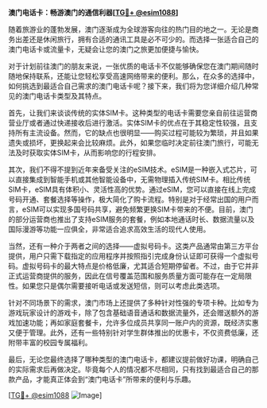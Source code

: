 **澳门电话卡：畅游澳门的通信利器[[TG💪+ @esim1088](https://t.me/s/esim1088)]**

随着旅游业的蓬勃发展，澳门逐渐成为全球游客向往的热门目的地之一。无论是商务出差还是休闲旅行，拥有合适的通讯工具是必不可少的。而选择一张适合自己的澳门电话卡或流量卡，无疑会让您的澳门之旅更加便捷与愉快。

对于计划前往澳门的朋友来说，一张优质的电话卡不仅能够确保您在澳门期间随时随地保持联系，还能让您轻松享受高速网络带来的便利。那么，在众多的选择中，如何挑选到最适合自己需求的澳门电话卡呢？接下来，我们将为您详细介绍几种常见的澳门电话卡类型及其特点。

首先，让我们来谈谈传统的实体SIM卡。这种类型的电话卡需要您亲自前往运营商营业厅或者通过快递接收后进行激活。实体SIM卡的优点在于其稳定性较强，且支持所有主流设备。然而，它的缺点也很明显——购买过程可能较为繁琐，并且如果遗失或损坏，更换起来会比较麻烦。此外，如果您临时决定前往澳门旅行，可能无法及时获取实体SIM卡，从而影响您的行程安排。

其次，我们不得不提到近年来备受关注的eSIM技术。eSIM是一种嵌入式芯片，可以直接集成到智能手机或其他智能设备中，无需物理插入传统SIM卡。相比传统SIM卡，eSIM具有体积小、灵活性高的优势。通过eSIM，您可以直接在线上完成号码开通、套餐选择等操作，极大简化了购卡流程。特别是对于经常出国的用户而言，eSIM可以实现多国号码共享，避免频繁更换SIM卡带来的不便。目前，澳门的部分运营商也推出了支持eSIM服务的套餐，例如本地通话时长、数据流量以及国际漫游等功能一应俱全，非常适合追求高效生活的现代人使用。

当然，还有一种介于两者之间的选择——虚拟号码卡。这类产品通常由第三方平台提供，用户只需下载指定的应用程序并按照指引完成身份认证即可获得一个虚拟号码。虚拟号码卡的最大特点是价格低廉，尤其适合短期停留者。不过，由于它并非正式运营商提供的服务，因此在信号覆盖范围和服务质量方面可能存在一定局限性。如果您只是偶尔需要接听电话或发送短信，则可以考虑此类选项。

针对不同场景下的需求，澳门市场上还提供了多种针对性强的专项卡种。比如专为游戏玩家设计的游戏卡，除了包含基础语音通话和数据流量外，还会赠送额外的游戏加速功能；再如家庭套餐卡，允许多位成员共享同一账户内的资源，既经济实惠又便于管理。此外，还有一些特别针对学生群体推出的优惠卡，不仅资费低廉，还附带丰富的校园专属福利。

最后，无论您最终选择了哪种类型的澳门电话卡，都建议提前做好功课，明确自己的实际需求后再做决定。毕竟每个人的情况都不尽相同，只有找到最适合自己的那款产品，才能真正体会到“澳门电话卡”所带来的便利与乐趣。

[[TG💪+ @esim1088](https://t.me/s/esim1088) ![Image](https://i.postimg.cc/4NQfJmqS/Snipaste-2025-05-13-00-14-12.png)]